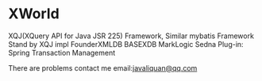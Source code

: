 XWorld
======
XQJ(XQuery API for Java  JSR 225) Framework, Similar mybatis  Framework 
Stand by  XQJ impl FounderXMLDB BASEXDB  MarkLogic  Sedna
Plug-in:
    Spring Transaction Management   

There are problems contact me  email:javaliquan@qq.com
